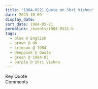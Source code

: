 ```yaml
---
title: "1984-0521 Quote on Śhrī Viṣhṇu"
date: 2023-10-09
display_date: 
sort_date: 1984-05-21
permalink: /events/1984-0521-b
tags:
  - blue @ English
  - brown @ UK
  - crimson @ 1984
  - deeppink @ Quote
  - green @ 1984-05
  - purple @ Shri Vishnu
---
```


<wave-list>
  <list-title color="green" width="75">Key Quote</list-title>
  <list-item color="BlanchedAlmond"  width="200"></list-item>
  <list-item color="Lavender"></list-item>
  <list-item color="BlanchedAlmond"></list-item>
</wave-list>

<br>

<wave-list>
  <list-title color="green" width="75">Comments</list-title>
  <list-item color="BlanchedAlmond"  width="200"></list-item>
  <list-item color="Lavender"></list-item>
  <list-item color="BlanchedAlmond"></list-item>
</wave-list>